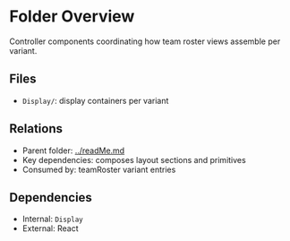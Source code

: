 # Folder Overview

Controller components coordinating how team roster views assemble per variant.

## Files

- `Display/`: display containers per variant

## Relations

- Parent folder: [../readMe.md](../readMe.md)
- Key dependencies: composes layout sections and primitives
- Consumed by: teamRoster variant entries

## Dependencies

- Internal: `Display`
- External: React
